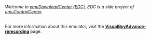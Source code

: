 ###### Welcome to [emuDownloadCenter (EDC)](https://github.com/PhoenixInteractiveNL/emuDownloadCenter/wiki/), EDC is a side project of [emuControlCenter](https://github.com/PhoenixInteractiveNL/emuControlCenter/wiki/)

For more information about this emulator, visit the [**VisualBoyAdvance-rerecording**](https://github.com/PhoenixInteractiveNL/emuDownloadCenter/wiki/Emulator-vbarr#menu) page.
